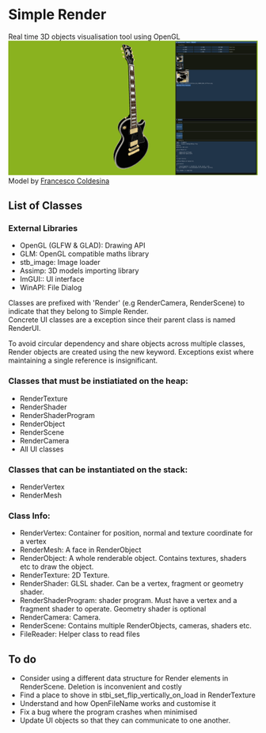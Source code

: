 # Simple Render
Real time 3D objects visualisation tool using OpenGL  
![preview](readme_imgs/preview.png)  
Model by [Francesco Coldesina](https://sketchfab.com/3d-models/gibson-from-rickgreeve-cee58deadaa44425bbb4bf8f0ec46b44)


## List of Classes

### External Libraries
* OpenGL (GLFW & GLAD): Drawing API
* GLM: OpenGL compatible maths library
* stb_image: Image loader
* Assimp: 3D models importing library
* ImGUI:: UI interface
* WinAPI: File Dialog

Classes are prefixed with 'Render' (e.g RenderCamera, RenderScene) to indicate that they belong to Simple Render.   
Concrete UI classes are a exception since their parent class is named RenderUI.  

To avoid circular dependency and share objects across multiple classes, Render objects are created using the new keyword. Exceptions exist where maintaining a single reference is insignificant.


### Classes that must be instiatiated on the heap:  

* RenderTexture
* RenderShader
* RenderShaderProgram
* RenderObject
* RenderScene
* RenderCamera
* All UI classes

### Classes that can be instantiated on the stack:
* RenderVertex
* RenderMesh

### Class Info:
* RenderVertex: Container for position, normal and texture coordinate for a vertex
* RenderMesh: A face in RenderObject
* RenderObject: A whole renderable object. Contains textures, shaders etc to draw the object.
* RenderTexture: 2D Texture.
* RenderShader: GLSL shader. Can be a vertex, fragment or geometry shader.
* RenderShaderProgram: shader program. Must have a vertex and a fragment shader to operate. Geometry shader is optional
* RenderCamera: Camera.
* RenderScene: Contains multiple RenderObjects, cameras, shaders etc.
* FileReader: Helper class to read files



## To do
* Consider using a different data structure for Render elements in RenderScene. Deletion is inconvenient and costly
* Find a place to shove in stbi_set_flip_vertically_on_load in RenderTexture
* Understand and how OpenFileName works and customise it
* Fix a bug where the program crashes when minimised
* Update UI objects so that they can communicate to one another.
